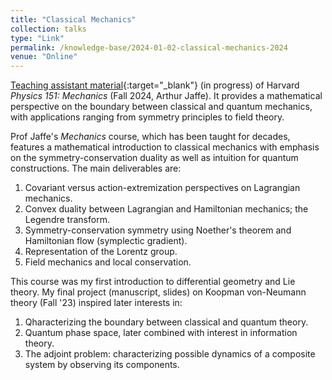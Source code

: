 ```yaml
---
title: "Classical Mechanics"
collection: talks
type: "Link"
permalink: /knowledge-base/2024-01-02-classical-mechanics-2024
venue: "Online"
---
```


[Teaching assistant material](https://nlyu1.github.io/classical-mechanics/){:target="_blank"} (in progress) of Harvard  *Physics 151: Mechanics* (Fall 2024, Arthur Jaffe). It provides a mathematical perspective on the boundary between classical and quantum mechanics, with applications ranging from symmetry principles to field theory.

Prof Jaffe's *Mechanics* course, which has been taught for decades, features a mathematical introduction to classical mechanics with emphasis on the symmetry-conservation duality as well as intuition for quantum constructions. The main deliverables are: 

1. Covariant versus action-extremization perspectives on Lagrangian mechanics. 
2. Convex duality between Lagrangian and Hamiltonian mechanics; the Legendre transform. 
3. Symmetry-conservation symmetry using Noether's theorem and Hamiltonian flow (symplectic gradient). 
4. Representation of the Lorentz group. 
5. Field mechanics and local conservation. 

This course was my first introduction to differential geometry and Lie theory. My final project (manuscript, slides) on Koopman von-Neumann theory (Fall '23) inspired later interests in: 

1. Qharacterizing the boundary between classical and quantum theory. 
2. Quantum phase space, later combined with interest in information theory. 
3. The adjoint problem: characterizing possible dynamics of a composite system by observing its components. 

